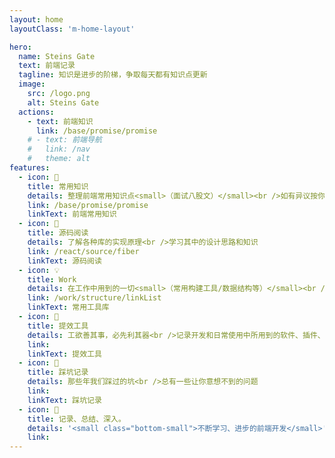 ```yaml
---
layout: home
layoutClass: 'm-home-layout'

hero:
  name: Steins Gate
  text: 前端记录
  tagline: 知识是进步的阶梯，争取每天都有知识点更新
  image:
    src: /logo.png
    alt: Steins Gate
  actions:
    - text: 前端知识
      link: /base/promise/promise
    # - text: 前端导航
    #   link: /nav
    #   theme: alt
features:
  - icon: 📖
    title: 常用知识
    details: 整理前端常用知识点<small>（面试八股文）</small><br />如有异议按你的理解为主，不接受反驳
    link: /base/promise/promise
    linkText: 前端常用知识
  - icon: 📘
    title: 源码阅读
    details: 了解各种库的实现原理<br />学习其中的设计思路和知识
    link: /react/source/fiber
    linkText: 源码阅读
  - icon: 💡
    title: Work
    details: 在工作中用到的一切<small>（常用构建工具/数据结构等）</small><br />配合 CV 大法来加快你的开发😄
    link: /work/structure/linkList
    linkText: 常用工具库
  - icon: 🧰
    title: 提效工具
    details: 工欲善其事，必先利其器<br />记录开发和日常使用中所用到的软件、插件、扩展等
    link:
    linkText: 提效工具
  - icon: 🐞
    title: 踩坑记录
    details: 那些年我们踩过的坑<br />总有一些让你意想不到的问题
    link:
    linkText: 踩坑记录
  - icon: 💯
    title: 记录、总结、深入。
    details: '<small class="bottom-small">不断学习、进步的前端开发</small>'
    link:
---
```


<style>
/*爱的魔力转圈圈*/
.m-home-layout .image-src:hover {
  transform: translate(-50%, -50%) rotate(666turn);
  transition: transform 59s 1s cubic-bezier(0.3, 0, 0.8, 1);
}

.m-home-layout .details small {
  opacity: 0.8;
}

.m-home-layout .item:last-child .details {
  display: flex;
  justify-content: flex-end;
  align-items: end;
}
</style>
